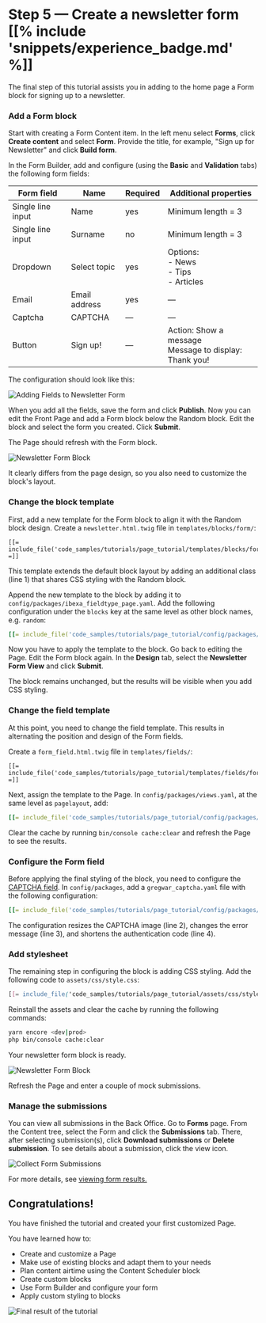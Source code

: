 # Step 5 — Create a newsletter form [[% include 'snippets/experience_badge.md' %]]

The final step of this tutorial assists you in adding to the home page a Form block for signing up to a newsletter.

### Add a Form block

Start with creating a Form Content item.
In the left menu select **Forms**, click **Create content** and select **Form**.
Provide the title, for example, "Sign up for Newsletter" and click **Build form**.

In the Form Builder, add and configure (using the **Basic** and **Validation** tabs) the following form fields:

|Form field|Name|Required|Additional properties|
|-----|----|--------|---------------------|
|Single line input|Name|yes|Minimum length = 3|
|Single line input|Surname|no|Minimum length = 3|
|Dropdown|Select topic|yes|Options:</br>- News</br>- Tips </br> - Articles|
|Email|Email address|yes|—|
|Captcha|CAPTCHA|—|—|
|Button|Sign up!|—|Action: Show a message</br>Message to display: Thank you!|

The configuration should look like this:

![Adding Fields to Newsletter Form](img/enterprise_tut_form_creation.png "Adding Fields to Newsletter Form")

When you add all the fields, save the form and click **Publish**.
Now you can edit the Front Page and add a Form block below the Random block.
Edit the block and select the form you created. Click **Submit**.

The Page should refresh with the Form block.

![Newsletter Form Block](img/enterprise_tut_first_form.png "Raw Newsletter Form Block")

It clearly differs from the page design, so you also need to customize the block's layout.

### Change the block template

First, add a new template for the Form block to align it with the Random block design.
Create a `newsletter.html.twig` file in `templates/blocks/form/`:

``` html+twig hl_lines="1"
[[= include_file('code_samples/tutorials/page_tutorial/templates/blocks/form/newsletter.html.twig') =]]
```

This template extends the default block layout by adding an additional class (line 1) that shares CSS styling with the Random block.

Append the new template to the block by adding it to `config/packages/ibexa_fieldtype_page.yaml`.
Add the following configuration under the `blocks` key at the same level as other block names, e.g. `random`:

``` yaml hl_lines="1"
[[= include_file('code_samples/tutorials/page_tutorial/config/packages/ibexa_fieldtype_page.yaml', 42, 47) =]]
```

Now you have to apply the template to the block.
Go back to editing the Page.
Edit the Form block again.
In the **Design** tab, select the **Newsletter Form View** and click **Submit**.

The block remains unchanged, but the results will be visible when you add CSS styling.

### Change the field template

At this point, you need to change the field template.
This results in alternating the position and design of the Form fields.

Create a `form_field.html.twig` file in `templates/fields/`:

``` html+twig
[[= include_file('code_samples/tutorials/page_tutorial/templates/fields/form_field.html.twig') =]]
```

Next, assign the template to the Page.
In `config/packages/views.yaml`, at the same level as `pagelayout`, add:

``` yaml
[[= include_file('code_samples/tutorials/page_tutorial/config/packages/views.yaml', 7, 9) =]]
```

Clear the cache by running `bin/console cache:clear` and refresh the Page to see the results.

### Configure the Form field

Before applying the final styling of the block, you need to configure the [CAPTCHA field](../../guide/form_builder/forms.md#captcha-field).
In `config/packages`, add a `gregwar_captcha.yaml` file with the following configuration:

``` yaml
[[= include_file('code_samples/tutorials/page_tutorial/config/packages/gregwar_captcha.yaml') =]]
```
The configuration resizes the CAPTCHA image (line 2), changes the error message (line 3), and shortens the authentication code (line 4).

### Add stylesheet

The remaining step in configuring the block is adding CSS styling.
Add the following code to `assets/css/style.css`:

``` css
[[= include_file('code_samples/tutorials/page_tutorial/assets/css/style.css', 229, 277) =]]
```
Reinstall the assets and clear the cache by running the following commands:

``` bash
yarn encore <dev|prod>
php bin/console cache:clear
```
Your newsletter form block is ready.

![Newsletter Form Block](img/enterprise_tut_final_form.png "Newsletter Form Block")

Refresh the Page and enter a couple of mock submissions.

### Manage the submissions

You can view all submissions in the Back Office.
Go to **Forms** page. From the Content tree, select the Form and click the **Submissions** tab.
There, after selecting submission(s), click **Download submissions** or **Delete submission**.
To see details about a submission, click the view icon.

![Collect Form Submissions](img/enterprise_tut_form_collect_sub.png "Collect Form Submissions")

For more details, see [viewing form results.](https://doc.ezplatform.com/projects/userguide/en/latest/creating_forms/#viewing-results)

## Congratulations!

You have finished the tutorial and created your first customized Page.

You have learned how to:

- Create and customize a Page
- Make use of existing blocks and adapt them to your needs
- Plan content airtime using the Content Scheduler block
- Create custom blocks
- Use Form Builder and configure your form
- Apply custom styling to blocks

![Final result of the tutorial](img/enterprise_tut_main_screen.png "Final result of the tutorial")
